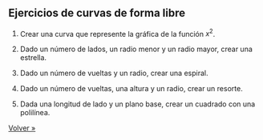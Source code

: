 ## Ejercicios de curvas de forma libre

1. Crear una curva que represente la gráfica de la función $x^2$.
2. Dado un número de lados, un radio menor y un radio mayor,
   crear una estrella.

3. Dado un número de vueltas y un radio, crear una espiral.

4. Dado un número de vueltas, una altura y un radio, crear un resorte.

5. Dada una longitud de lado y un plano base,
   crear un cuadrado con una polilínea.

[Volver »](..)

